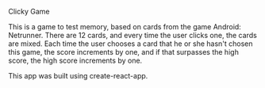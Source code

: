 Clicky Game

This is a game to test memory, based on cards from the game Android: Netrunner.
There are 12 cards, and every time the user clicks one, the cards are mixed.  Each
time the user chooses a card that he or she hasn't chosen this game, the score increments
by one, and if that surpasses the high score, the high score increments by one.

This app was built using create-react-app.